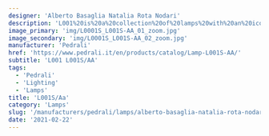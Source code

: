 ```yaml
---
designer: 'Alberto Basaglia Natalia Rota Nodari'
description: 'L001%20is%20a%20collection%20of%20lamps%20with%20an%20iconic%20design%20consisting%20of%20elements%20capable%20of%20creating%20different%20combinations.%20Suspension%20lamp%20with%20two%20injection%20moulded%20polycarbonate%20diffusers%20%D8%20265mm.'
image_primary: 'img/L0001S_L001S-AA_01_zoom.jpg'
image_secondary: 'img/L0001S_L001S-AA_02_zoom.jpg'
manufacturer: 'Pedrali'
href: 'https://www.pedrali.it/en/products/catalog/Lamp-L001S-AA/'
subtitle: 'L001 L001S/AA'
tags:
  - 'Pedrali'
  - 'Lighting'
  - 'Lamps'
title: 'L001S/Aa'
category: 'Lamps'
slug: '/manufacturers/pedrali/lamps/alberto-basaglia-natalia-rota-nodari-l-001-s-aa'
date: '2021-02-22'
---
```

